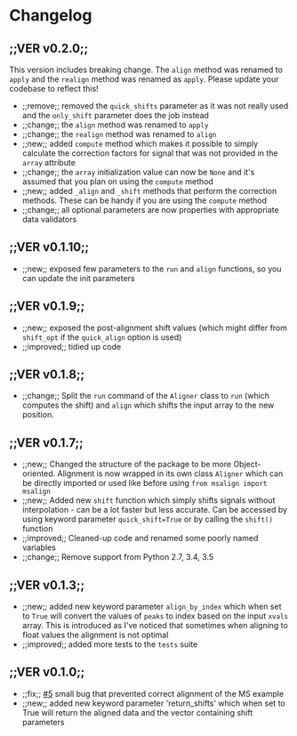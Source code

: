 # Changelog

## ;;VER v0.2.0;;

This version includes breaking change. The `align` method was renamed to `apply` and the `realign` method was renamed as `apply`.
Please update your codebase to reflect this!

- ;;remove;; removed the `quick_shifts` parameter as it was not really used and the `only_shift` parameter does the job instead
- ;;change;; the `align` method was renamed to `apply`
- ;;change;; the `realign` method was renamed to `align`
- ;;new;; added `compute` method which makes it possible to simply calculate the correction factors for signal that was not provided in the `array` attribute
- ;;change;; the `array` initialization value can now be `None` and it's assumed that you plan on using the `compute` method
- ;;new;; added `_align` and `_shift` methods that perform the correction methods. These can be handy if you are using the `compute` method
- ;;change;; all optional parameters are now properties with appropriate data validators


## ;;VER v0.1.10;;

- ;;new;; exposed few parameters to the `run` and `align` functions, so you can update the init parameters

## ;;VER v0.1.9;;

- ;;new;; exposed the post-alignment shift values (which might differ from `shift_opt` if the `quick_align` option is used)
- ;;improved;; tidied up code


## ;;VER v0.1.8;;

- ;;change;; Split the `run` command of the `Aligner` class to `run` (which computes the shift) and `align` which shifts
the input array to the new position.

## ;;VER v0.1.7;;

- ;;new;; Changed the structure of the package to be more Object-oriented. Alignment is now wrapped in its own class `Aligner` which can be directly
imported or used like before using `from msalign import msalign`
- ;;new;; Added new `shift` function which simply shifts signals without interpolation - can be a lot faster but less accurate. Can be accessed by using keyword parameter
`quick_shift=True` or by calling the `shift()` function
- ;;improved;; Cleaned-up code and renamed some poorly named variables
- ;;change;; Remove support from Python 2.7, 3.4, 3.5

## ;;VER v0.1.3;;

- ;;new;; added new keyword parameter `align_by_index` which when set to `True` will convert the values of `peaks` to index based on the input `xvals` array. This is introduced as I've noticed that sometimes when aligning to float values the alignment is not optimal
- ;;improved;; added more tests to the `tests` suite

## ;;VER v0.1.0;;

- ;;fix;; [#5](https://github.com/lukasz-migas/msalign/issues/5) small bug that prevented correct alignment of the MS example
- ;;new;; added new keyword parameter 'return_shifts' which when set to True will return the aligned data and the vector containing shift parameters
